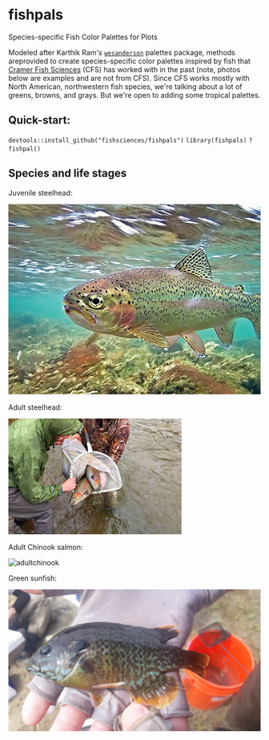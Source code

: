 
<!-- README.md is generated from README.Rmd. Please edit that file -->
fishpals
========

Species-specific Fish Color Palettes for Plots

Modeled after Karthik Ram's [`wesanderson`](https://CRAN.R-project.org/package=wesanderson) palettes package, methods areprovided to create species-specific color palettes inspired by fish that [Cramer Fish Sciences](http://www.fishsciences.net/) (CFS) has worked with in the past (note, photos below are examples and are not from CFS). Since CFS works mostly with North American, northwestern fish species, we're talking about a lot of greens, browns, and grays. But we're open to adding some tropical palettes.

Quick-start:
-----------------------
`devtools::install_github("fishsciences/fishpals")`
`library(fishpals)`
`?fishpal()`

Species and life stages
-----------------------

Juvenile steelhead:

![juvenilesteelehad2](https://raw.githubusercontent.com/fishsciences/fishpals/master/fishphotos/juvenile_steelhead2.jpg)

Adult steelhead: 

![adultsteelhead](https://github.com/fishsciences/fishpals/blob/master/fishphotos/adult_steelhead2.jpg)

Adult Chinook salmon:

![adultchinook](https://c1.staticflickr.com/9/8614/30177831831_4194c59228_b.jpg)

Green sunfish:

![greensunfish](https://raw.githubusercontent.com/fishsciences/fishpals/master/fishphotos/green_sunfish.jpg)
